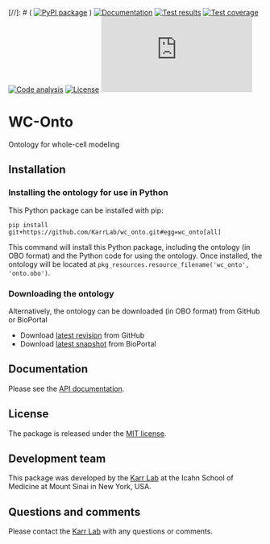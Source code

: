 [//]: # ( [![PyPI package](https://img.shields.io/pypi/v/wc_onto.svg)](https://pypi.python.org/pypi/wc_onto) )
[![Documentation](https://readthedocs.org/projects/wc-onto/badge/?version=latest)](https://docs.karrlab.org/wc_onto)
[![Test results](https://circleci.com/gh/KarrLab/wc_onto.svg?style=shield)](https://circleci.com/gh/KarrLab/wc_onto)
[![Test coverage](https://coveralls.io/repos/github/KarrLab/wc_onto/badge.svg)](https://coveralls.io/github/KarrLab/wc_onto)
[![Code analysis](https://api.codeclimate.com/v1/badges/e7b017f281d0905620de/maintainability)](https://codeclimate.com/github/KarrLab/wc_onto)
[![License](https://img.shields.io/github/license/KarrLab/wc_onto.svg)](LICENSE)
![Analytics](https://ga-beacon.appspot.com/UA-86759801-1/wc_onto/README.md?pixel)

# WC-Onto

Ontology for whole-cell modeling

## Installation

### Installing the ontology for use in Python
This Python package can be installed with pip:
```
pip install git+https://github.com/KarrLab/wc_onto.git#egg=wc_onto[all]
```

This command will install this Python package, including the ontology (in OBO format) and the Python code for using the ontology. Once installed, the ontology will be located at ``pkg_resources.resource_filename('wc_onto', 'onto.obo')``.

### Downloading the ontology 
Alternatively, the ontology can be downloaded (in OBO format) from GitHub or BioPortal

* Download [latest revision](https://raw.githubusercontent.com/KarrLab/wc_onto/master/wc_onto/onto.obo) from GitHub
* Download [latest snapshot](https://bioportal.bioontology.org/ontologies/WC) from BioPortal

## Documentation
Please see the [API documentation](https://docs.karrlab.org/wc_onto).

## License
The package is released under the [MIT license](LICENSE).

## Development team
This package was developed by the [Karr Lab](https://www.karrlab.org) at the Icahn School of Medicine at Mount Sinai in New York, USA.

## Questions and comments
Please contact the [Karr Lab](https://www.karrlab.org) with any questions or comments.
